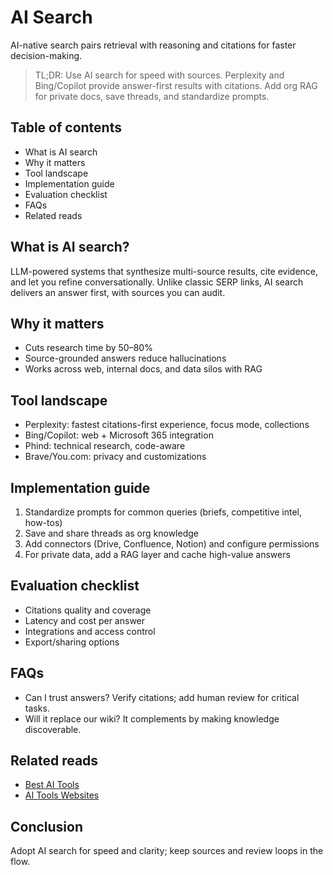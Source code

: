 # AI Search

AI-native search pairs retrieval with reasoning and citations for faster decision-making.

> TL;DR: Use AI search for speed with sources. Perplexity and Bing/Copilot provide answer-first results with citations. Add org RAG for private docs, save threads, and standardize prompts.

## Table of contents
- What is AI search
- Why it matters
- Tool landscape
- Implementation guide
- Evaluation checklist
- FAQs
- Related reads

## What is AI search?
LLM-powered systems that synthesize multi-source results, cite evidence, and let you refine conversationally. Unlike classic SERP links, AI search delivers an answer first, with sources you can audit.

## Why it matters
- Cuts research time by 50–80%
- Source-grounded answers reduce hallucinations
- Works across web, internal docs, and data silos with RAG

## Tool landscape
- Perplexity: fastest citations-first experience, focus mode, collections
- Bing/Copilot: web + Microsoft 365 integration
- Phind: technical research, code-aware
- Brave/You.com: privacy and customizations

## Implementation guide
1. Standardize prompts for common queries (briefs, competitive intel, how-tos)
2. Save and share threads as org knowledge
3. Add connectors (Drive, Confluence, Notion) and configure permissions
4. For private data, add a RAG layer and cache high-value answers

## Evaluation checklist
- Citations quality and coverage
- Latency and cost per answer
- Integrations and access control
- Export/sharing options

## FAQs
- Can I trust answers? Verify citations; add human review for critical tasks.
- Will it replace our wiki? It complements by making knowledge discoverable.

## Related reads
- [Best AI Tools](/blogs/best-ai-tools)
- [AI Tools Websites](/blogs/ai-tools-websites)

## Conclusion
Adopt AI search for speed and clarity; keep sources and review loops in the flow.
